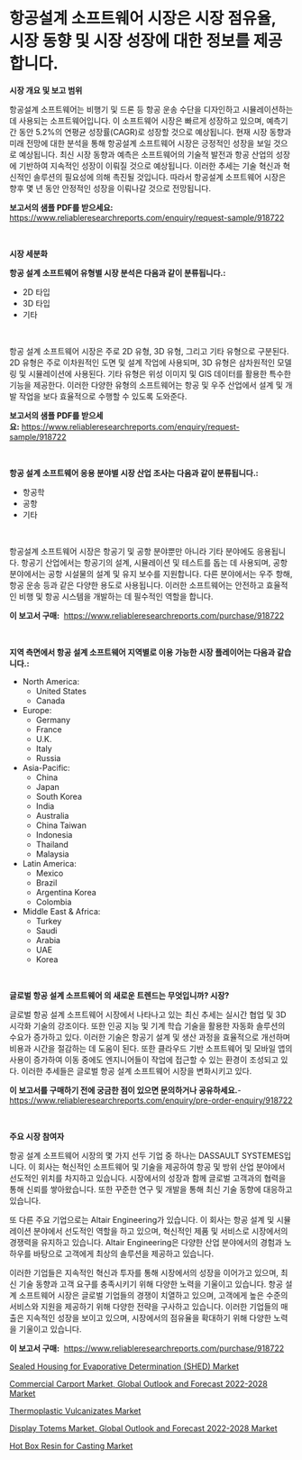 <p><h1>항공설계 소프트웨어 시장은 시장 점유율, 시장 동향 및 시장 성장에 대한 정보를 제공합니다.</h1></p><p><strong>시장 개요 및 보고 범위</strong></p>
<p><p>항공설계 소프트웨어는 비행기 및 드론 등 항공 운송 수단을 디자인하고 시뮬레이션하는 데 사용되는 소프트웨어입니다. 이 소프트웨어 시장은 빠르게 성장하고 있으며, 예측기간 동안 5.2%의 연평균 성장률(CAGR)로 성장할 것으로 예상됩니다. 현재 시장 동향과 미래 전망에 대한 분석을 통해 항공설계 소프트웨어 시장은 긍정적인 성장을 보일 것으로 예상됩니다. 최신 시장 동향과 예측은 소프트웨어의 기술적 발전과 항공 산업의 성장에 기반하여 지속적인 성장이 이뤄질 것으로 예상됩니다. 이러한 추세는 기술 혁신과 혁신적인 솔루션의 필요성에 의해 촉진될 것입니다. 따라서 항공설계 소프트웨어 시장은 향후 몇 년 동안 안정적인 성장을 이뤄나갈 것으로 전망됩니다.</p></p>
<p><strong>보고서의 샘플 PDF를 받으세요:</strong> <a href="https://www.reliableresearchreports.com/enquiry/request-sample/918722">https://www.reliableresearchreports.com/enquiry/request-sample/918722</a></p>
<p>&nbsp;</p>
<p><strong>시장 세분화</strong></p>
<p><strong>항공 설계 소프트웨어 유형별 시장 분석은 다음과 같이 분류됩니다.:</strong></p>
<p><ul><li>2D 타입</li><li>3D 타입</li><li>기타</li></ul></p>
<p>&nbsp;</p>
<p><p>항공 설계 소프트웨어 시장은 주로 2D 유형, 3D 유형, 그리고 기타 유형으로 구분된다. 2D 유형은 주로 이차원적인 도면 및 설계 작업에 사용되며, 3D 유형은 삼차원적인 모델링 및 시뮬레이션에 사용된다. 기타 유형은 위성 이미지 및 GIS 데이터를 활용한 특수한 기능을 제공한다. 이러한 다양한 유형의 소프트웨어는 항공 및 우주 산업에서 설계 및 개발 작업을 보다 효율적으로 수행할 수 있도록 도와준다.</p></p>
<p><strong>보고서의 샘플 PDF를 받으세요:</strong>&nbsp;<a href="https://www.reliableresearchreports.com/enquiry/request-sample/918722">https://www.reliableresearchreports.com/enquiry/request-sample/918722</a></p>
<p>&nbsp;</p>
<p><strong> 항공 설계 소프트웨어 응용 분야별 시장 산업 조사는 다음과 같이 분류됩니다.:</strong></p>
<p><ul><li>항공학</li><li>공항</li><li>기타</li></ul></p>
<p>&nbsp;</p>
<p><p>항공설계 소프트웨어 시장은 항공기 및 공항 분야뿐만 아니라 기타 분야에도 응용됩니다. 항공기 산업에서는 항공기의 설계, 시뮬레이션 및 테스트를 돕는 데 사용되며, 공항 분야에서는 공항 시설물의 설계 및 유지 보수를 지원합니다. 다른 분야에서는 우주 항해, 항공 운송 등과 같은 다양한 용도로 사용됩니다. 이러한 소프트웨어는 안전하고 효율적인 비행 및 항공 시스템을 개발하는 데 필수적인 역할을 합니다.</p></p>
<p><strong>이 보고서 구매:</strong>&nbsp; <a href="https://www.reliableresearchreports.com/purchase/918722">https://www.reliableresearchreports.com/purchase/918722</a></p>
<p>&nbsp;</p>
<p><strong>지역 측면에서 항공 설계 소프트웨어 지역별로 이용 가능한 시장 플레이어는 다음과 같습니다.:</strong></p>
<p><ul>
    <li>
        North America:
        <ul>
            <li>United States</li>
            <li>Canada</li>
        </ul>
    </li>
    <li>
        Europe:
        <ul>
            <li>Germany</li>
            <li>France</li>
            <li>U.K.</li>
            <li>Italy</li>
            <li>Russia</li>
        </ul>
    </li>
    <li>
        Asia-Pacific:
        <ul>
            <li>China</li>
            <li>Japan</li>
            <li>South Korea</li>
            <li>India</li>
            <li>Australia</li>
            <li>China Taiwan</li>
            <li>Indonesia</li>
            <li>Thailand</li>
            <li>Malaysia</li>
        </ul>
    </li>
    <li>
        Latin America:
        <ul>
            <li>Mexico</li>
            <li>Brazil</li>
            <li>Argentina Korea</li>
            <li>Colombia</li>
        </ul>
    </li>
    <li>
        Middle East & Africa:
        <ul>
            <li>Turkey</li>
            <li>Saudi</li>
            <li>Arabia</li>
            <li>UAE</li>
            <li>Korea</li>
        </ul>
    </li>
    </ul></p>
<p>&nbsp;</p>
<p><strong>글로벌 항공 설계 소프트웨어 의 새로운 트렌드는 무엇입니까? 시장?</strong></p>
<p><p>글로벌 항공 설계 소프트웨어 시장에서 나타나고 있는 최신 추세는 실시간 협업 및 3D 시각화 기술의 강조이다. 또한 인공 지능 및 기계 학습 기술을 활용한 자동화 솔루션의 수요가 증가하고 있다. 이러한 기술은 항공기 설계 및 생산 과정을 효율적으로 개선하며 비용과 시간을 절감하는 데 도움이 된다. 또한 클라우드 기반 소프트웨어 및 모바일 앱의 사용이 증가하여 이동 중에도 엔지니어들이 작업에 접근할 수 있는 환경이 조성되고 있다. 이러한 추세들은 글로벌 항공 설계 소프트웨어 시장을 변화시키고 있다.</p></p>
<p><strong>이 보고서를 구매하기 전에 궁금한 점이 있으면 문의하거나 공유하세요.</strong>- <a href="https://www.reliableresearchreports.com/enquiry/pre-order-enquiry/918722">https://www.reliableresearchreports.com/enquiry/pre-order-enquiry/918722</a></p>
<p>&nbsp;</p>
<p><strong>주요 시장 참여자</strong></p>
<p><p>항공 설계 소프트웨어 시장의 몇 가지 선두 기업 중 하나는 DASSAULT SYSTEMES입니다. 이 회사는 혁신적인 소프트웨어 및 기술을 제공하여 항공 및 방위 산업 분야에서 선도적인 위치를 차지하고 있습니다. 시장에서의 성장과 함께 글로벌 고객과의 협력을 통해 신뢰를 쌓아왔습니다. 또한 꾸준한 연구 및 개발을 통해 최신 기술 동향에 대응하고 있습니다.</p><p>또 다른 주요 기업으로는 Altair Engineering가 있습니다. 이 회사는 항공 설계 및 시뮬레이션 분야에서 선도적인 역할을 하고 있으며, 혁신적인 제품 및 서비스로 시장에서의 경쟁력을 유지하고 있습니다. Altair Engineering은 다양한 산업 분야에서의 경험과 노하우를 바탕으로 고객에게 최상의 솔루션을 제공하고 있습니다.</p><p>이러한 기업들은 지속적인 혁신과 투자를 통해 시장에서의 성장을 이어가고 있으며, 최신 기술 동향과 고객 요구를 충족시키기 위해 다양한 노력을 기울이고 있습니다. 항공 설계 소프트웨어 시장은 글로벌 기업들의 경쟁이 치열하고 있으며, 고객에게 높은 수준의 서비스와 지원을 제공하기 위해 다양한 전략을 구사하고 있습니다. 이러한 기업들의 매출은 지속적인 성장을 보이고 있으며, 시장에서의 점유율을 확대하기 위해 다양한 노력을 기울이고 있습니다.</p></p>
<p><strong>이 보고서 구매:</strong>&nbsp;&nbsp;<a href="https://www.reliableresearchreports.com/purchase/918722">https://www.reliableresearchreports.com/purchase/918722</a></p>
<p><p><a href="https://github.com/ashepherd82/Market-Research-Report-List-3/blob/main/sealed-housing-for-evaporative-determination-shed-market.md">Sealed Housing for Evaporative Determination (SHED) Market</a></p><p><a href="https://fuschia-pecorino-a6d.notion.site/Commercial-Carport-Market-Global-Outlook-and-Forecast-2022-2028-Market-Share-Market-New-Trends-An-24fb1fad630e49369944ae96eee77882">Commercial Carport Market, Global Outlook and Forecast 2022-2028 Market</a></p><p><a href="https://view.publitas.com/reportprime-1/thermoplastic-vulcanizates-market-research-report-forecasted-for-period-from-2024-2031-by-market-type-market-application-and-region/">Thermoplastic Vulcanizates Market</a></p><p><a href="https://simplistic-meeting-7ee.notion.site/Insights-into-Display-Totems-Market-Global-Outlook-and-Forecast-2022-2028-Market-Size-Analysing-Ma-b931b246ab664f43a35013d7251bf3fc">Display Totems Market, Global Outlook and Forecast 2022-2028 Market</a></p><p><a href="https://github.com/irfadac/Market-Research-Report-List-2/blob/main/hot-box-resin-for-casting-market.md">Hot Box Resin for Casting Market</a></p></p>
